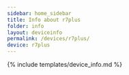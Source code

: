 ```yaml
---
sidebar: home_sidebar
title: Info about r7plus
folder: info
layout: deviceinfo
permalink: /devices/r7plus/
device: r7plus
---
```

{% include templates/device_info.md %}
